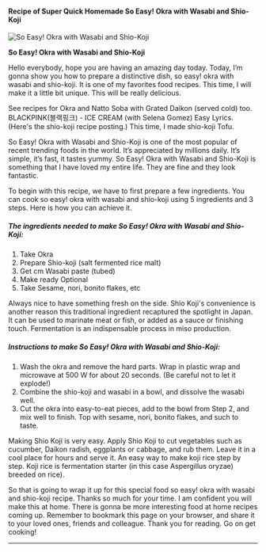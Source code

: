            

#### Recipe of Super Quick Homemade So Easy! Okra with Wasabi and Shio-Koji

![So Easy! Okra with Wasabi and Shio-Koji](https://img-global.cpcdn.com/recipes/5275275601379328/751x532cq70/so-easy-okra-with-wasabi-and-shio-koji-recipe-main-photo.jpg)

**So Easy! Okra with Wasabi and Shio-Koji**

Hello everybody, hope you are having an amazing day today. Today, I’m gonna show you how to prepare a distinctive dish, so easy! okra with wasabi and shio-koji. It is one of my favorites food recipes. This time, I will make it a little bit unique. This will be really delicious.

See recipes for Okra and Natto Soba with Grated Daikon (served cold) too. BLACKPINK(블랙핑크) - ICE CREAM (with Selena Gomez) Easy Lyrics. (Here's the shio-koji recipe posting.) This time, I made shio-koji Tofu.

So Easy! Okra with Wasabi and Shio-Koji is one of the most popular of recent trending foods in the world. It’s appreciated by millions daily. It’s simple, it’s fast, it tastes yummy. So Easy! Okra with Wasabi and Shio-Koji is something that I have loved my entire life. They are fine and they look fantastic.

To begin with this recipe, we have to first prepare a few ingredients. You can cook so easy! okra with wasabi and shio-koji using 5 ingredients and 3 steps. Here is how you can achieve it.

##### The ingredients needed to make So Easy! Okra with Wasabi and Shio-Koji:

1.  Take Okra
2.  Prepare Shio-koji (salt fermented rice malt)
3.  Get cm Wasabi paste (tubed)
4.  Make ready Optional
5.  Take Sesame, nori, bonito flakes, etc

Always nice to have something fresh on the side. Shio Koji's convenience is another reason this traditional ingredient recaptured the spotlight in Japan. It can be used to marinate meat or fish, or added as a sauce or finishing touch. Fermentation is an indispensable process in miso production.

##### Instructions to make So Easy! Okra with Wasabi and Shio-Koji:

1.  Wash the okra and remove the hard parts. Wrap in plastic wrap and microwave at 500 W for about 20 seconds. (Be careful not to let it explode!)
2.  Combine the shio-koji and wasabi in a bowl, and dissolve the wasabi well.
3.  Cut the okra into easy-to-eat pieces, add to the bowl from Step 2, and mix well to finish. Top with sesame, nori, bonito flakes, and such to taste.

Making Shio Koji is very easy. Apply Shio Koji to cut vegetables such as cucumber, Daikon radish, eggplants or cabbage, and rub them. Leave it in a cool place for hours and serve it. An easy way to make koji rice step by step. Koji rice is fermentation starter (in this case Aspergillus oryzae) breeded on rice).

So that is going to wrap it up for this special food so easy! okra with wasabi and shio-koji recipe. Thanks so much for your time. I am confident you will make this at home. There is gonna be more interesting food at home recipes coming up. Remember to bookmark this page on your browser, and share it to your loved ones, friends and colleague. Thank you for reading. Go on get cooking!

* * *